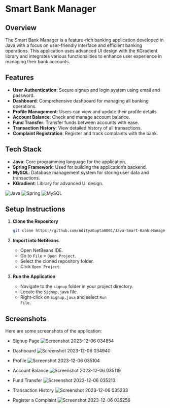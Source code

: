 # Smart Bank Manager

## Overview

The Smart Bank Manager is a feature-rich banking application developed in Java with a focus on user-friendly interface and efficient banking operations. This application uses advanced UI design with the KGradient library and integrates various functionalities to enhance user experience in managing their bank accounts.

## Features

- **User Authentication**: Secure signup and login system using email and password.
- **Dashboard**: Comprehensive dashboard for managing all banking operations.
- **Profile Management**: Users can view and update their profile details.
- **Account Balance**: Check and manage account balance.
- **Fund Transfer**: Transfer funds between accounts with ease.
- **Transaction History**: View detailed history of all transactions.
- **Complaint Registration**: Register and track complaints with the bank.

## Tech Stack

- **Java**: Core programming language for the application.
- **Spring Framework**: Used for building the application’s backend.
- **MySQL**: Database management system for storing user data and transactions.
- **KGradient**: Library for advanced UI design.

![Java](https://img.shields.io/badge/Java-007396?style=flat&logo=java&logoColor=white)
![Spring](https://img.shields.io/badge/Spring-6DB33F?style=flat&logo=spring&logoColor=white)
![MySQL](https://img.shields.io/badge/MySQL-4479A1?style=flat&logo=mysql&logoColor=white)

## Setup Instructions

1. **Clone the Repository**

   ```bash
   git clone https://github.com/AdityaGupta0001/Java-Smart-Bank-Manager
   ```

2. **Import into NetBeans**
   - Open NetBeans IDE.
   - Go to <code>File</code> > <code>Open Project</code>.
   - Select the cloned repository folder.
   - Click <code>Open Project</code>.

3. **Run the Application**
   - Navigate to the <code>signup</code> folder in your project directory.
   - Locate the <code>Signup.java</code> file.
   - Right-click on <code>Signup.java</code> and select <code>Run File</code>.

## Screenshots

Here are some screenshots of the application:

- Signup Page
![Screenshot 2023-12-06 034854](https://github.com/AdityaGupta0001/Java-Smart-Bank-Manager/assets/99209457/bff11b19-553f-414b-aa1c-0b6cecb71349)

- Dashboard
![Screenshot 2023-12-06 034940](https://github.com/AdityaGupta0001/Java-Smart-Bank-Manager/assets/99209457/0c7708f5-d4aa-4a5e-bd8f-eba458413725)

- Profile
![Screenshot 2023-12-06 035104](https://github.com/AdityaGupta0001/Java-Smart-Bank-Manager/assets/99209457/ec7fbb72-54c1-4f56-bf19-c9026e3e041b)

- Account Balance
![Screenshot 2023-12-06 035119](https://github.com/AdityaGupta0001/Java-Smart-Bank-Manager/assets/99209457/46edb03f-17ec-42cc-a3a0-bd7fcaf27edd)

- Fund Transfer
![Screenshot 2023-12-06 035213](https://github.com/AdityaGupta0001/Java-Smart-Bank-Manager/assets/99209457/b24bbbc6-605b-4420-9ae4-21fcd010434e)

- Transaction History
![Screenshot 2023-12-06 035233](https://github.com/AdityaGupta0001/Java-Smart-Bank-Manager/assets/99209457/c58e1123-5111-497b-b25c-fd877db50e75)

- Register a Complaint
![Screenshot 2023-12-06 035256](https://github.com/AdityaGupta0001/Java-Smart-Bank-Manager/assets/99209457/18ef5196-a27e-42c4-abcf-3044cb6bd4da)
